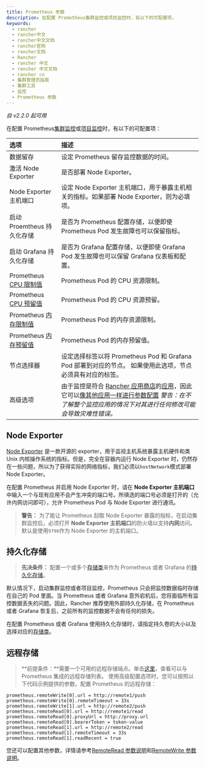 ```yaml
---
title: Prometheus 参数
description: 在配置 Prometheus集群监控或项目监控时，有以下的可配置项。
keywords:
  - rancher
  - rancher中文
  - rancher中文文档
  - rancher官网
  - rancher文档
  - Rancher
  - rancher 中文
  - rancher 中文文档
  - rancher cn
  - 集群管理员指南
  - 集群工具
  - 监控
  - Prometheus 参数
---
```


_自 v2.2.0 起可用_

在配置 Prometheus[集群监控](/docs/rancher2/cluster-admin/tools/cluster-monitoring/_index)或[项目监控](/docs/rancher2/cluster-admin/tools/cluster-monitoring/project-monitoring/_index)时，有以下的可配置项：

| 选项                                                                                                                             | 描述                                                                                                                                                                                                                                                                                                                           |
| :------------------------------------------------------------------------------------------------------------------------------- | :----------------------------------------------------------------------------------------------------------------------------------------------------------------------------------------------------------------------------------------------------------------------------------------------------------------------------- |
| 数据留存                                                                                                                         | 设定 Prometheus 留存监控数据的时间。                                                                                                                                                                                                                                                                                           |
| 激活 Node Exporter                                                                                                               | 是否部署 Node Exporter。                                                                                                                                                                                                                                                                                                       |
| Node Exporter 主机端口                                                                                                           | 设定 Node Exporter 主机端口，用于暴露主机相关的指标。如果部署 Node Exporter，则为必填项。                                                                                                                                                                                                                                      |
| 启动 Proemtheus 持久化存储                                                                                                       | 是否为 Prometheus 配置存储，以便即使 Prometheus Pod 发生故障也可以保留指标。                                                                                                                                                                                                                                                   |
| 启动 Grafana 持久化存储                                                                                                          | 是否为 Grafana 配置存储，以便即使 Grafana Pod 发生故障也可以保留 Grafana 仪表板和配置。                                                                                                                                                                                                                                        |
| Prometheus [CPU 限制值](https://kubernetes.io/docs/concepts/configuration/manage-compute-resources-container/#meaning-of-cpu)    | Prometheus Pod 的 CPU 资源限制。                                                                                                                                                                                                                                                                                               |
| Prometheus [CPU 预留值](https://kubernetes.io/docs/concepts/configuration/manage-compute-resources-container/#meaning-of-cpu)    | Prometheus Pod 的 CPU 资源预留。                                                                                                                                                                                                                                                                                               |
| Prometheus [内存限制值](https://kubernetes.io/docs/concepts/configuration/manage-compute-resources-container/#meaning-of-memory) | Prometheus Pod 的内存资源限制。                                                                                                                                                                                                                                                                                                |
| Prometheus [内存预留值](https://kubernetes.io/docs/concepts/configuration/manage-compute-resources-container/#meaning-of-memory) | Prometheus Pod 的内存预留值。                                                                                                                                                                                                                                                                                                  |
| 节点选择器                                                                                                                       | 设定选择标签以将 Prometheus Pod 和 Grafana Pod 部署到对应的节点。 如果使用此选项，节点必须具有对应的标签。                                                                                                                                                                                                                     |
| 高级选项                                                                                                                         | 由于监控是符合 [Rancher 应用商店](/docs/rancher2/helm-charts/_index)的[应用](https://github.com/rancher/system-charts/tree/dev/charts/rancher-monitoring)，因此它可以[像其他应用一样进行参数配置](/docs/rancher2/helm-charts/catalog-config/_index) _警告：在不了解整个监控应用的情况下对其进行任何修改可能会导致灾难性错误。_ |

## Node Exporter

[Node Exporter](https://github.com/prometheus/node_exporter/blob/master/README.md) 是一款开源的 exporter，用于监视主机系统暴露主机硬件和类 Unix 内核操作系统的指标。但是，完全在容器内运行 Node Exporter 时，仍然存在一些问题，所以为了获得实际的网络指标，我们必须以`hostNetwork`模式部署 Node Exporter。

在配置 Prometheus 并启用 Node Exporter 时，请在 **Node Exporter 主机端口**中输入一个与现有应用不会产生冲突的端口号。所填选的端口号必须是打开的（允许内网访问即可），允许 Prometheus Pod 与 Node Exporter 进行通讯。

> **警告：** 为了能让 Prometheus 刮取 Node Exporter 暴露的指标，在启动集群监控后，必须打开 **Node Exporter 主机端口**的防火墙以支持**内网**访问。默认是使用`9796`作为 Node Exporter 的主机端口。

## 持久化存储

> **先决条件：** 配置一个或多个[存储类](/docs/rancher2/cluster-admin/volumes-and-storage/_index)来作为 Prometheus 或者 Grafana 的[持久化存储](/docs/rancher2/cluster-admin/volumes-and-storage/_index)。

默认情况下，启动集群监控或者项目监控，Prometheus 只会把监控数据临时存储在自己的 Pod 里面。当 Prometheus 或者 Grafana 意外宕机后，您将面临所有监控数据丢失的问题。因此，Rancher 推荐使用外部持久化存储，在 Prometheus 或者 Grafana 恢复后，之前所有的监控数据不会有任何的损失。

在配置 Prometheus 或者 Grafana 使用持久化存储时，请指定持久卷的大小以及选择对应的[存储类](/docs/rancher2/cluster-admin/volumes-and-storage/_index)。

## 远程存储

> **前提条件：**需要一个可用的远程存储端点。单击[这里](https://prometheus.io/docs/operating/integrations/)，查看可以与 Prometheus 集成的远程存储列表。
> 使用高级配置选项时，您可以按照以下代码示例提供的参数，配置 Prometheus 的远程存储：

```
prometheus.remoteWrite[0].url = http://remote1/push
prometheus.remoteWrite[0].remoteTimeout = 33s
prometheus.remoteWrite[1].url = http://remote2/push
prometheus.remoteRead[0].url = http://remote1/read
prometheus.remoteRead[0].proxyUrl = http://proxy.url
prometheus.remoteRead[0].bearerToken = token-value
prometheus.remoteRead[1].url = http://remote2/read
prometheus.remoteRead[1].remoteTimeout = 33s
prometheus.remoteRead[1].readRecent = true
```

您还可以配置其他参数，详情请参考[RemoteRead 参数说明](https://github.com/coreos/prometheus-operator/blob/master/Documentation/api.md#remotereadspec)和[RemoteWrite 参数说明](https://github.com/coreos/prometheus-operator/blob/master/Documentation/api.md#remotewritespec)。
